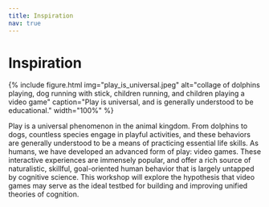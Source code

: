 ```yaml
---
title: Inspiration
nav: true
---
```


# Inspiration

{% include figure.html img="play_is_universal.jpeg" alt="collage of dolphins playing, dog running with stick, children running, and children playing a video game" caption="Play is universal, and is generally understood to be educational." width="100%" %}

Play is a universal phenomenon in the animal kingdom. From dolphins to dogs, countless species engage in playful activities, and these behaviors are generally understood to be a means of practicing essential life skills. As humans, we have developed an advanced form of play: video games. These interactive experiences are immensely popular, and offer a rich source of naturalistic, skillful, goal-oriented human behavior that is largely untapped by cognitive science. This workshop will explore the hypothesis that video games may serve as the ideal testbed for building and improving unified theories of cognition.
